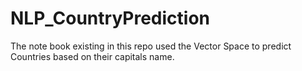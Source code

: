 # NLP_CountryPrediction
 The note book existing in this repo used the Vector Space to predict Countries based on their capitals name.
